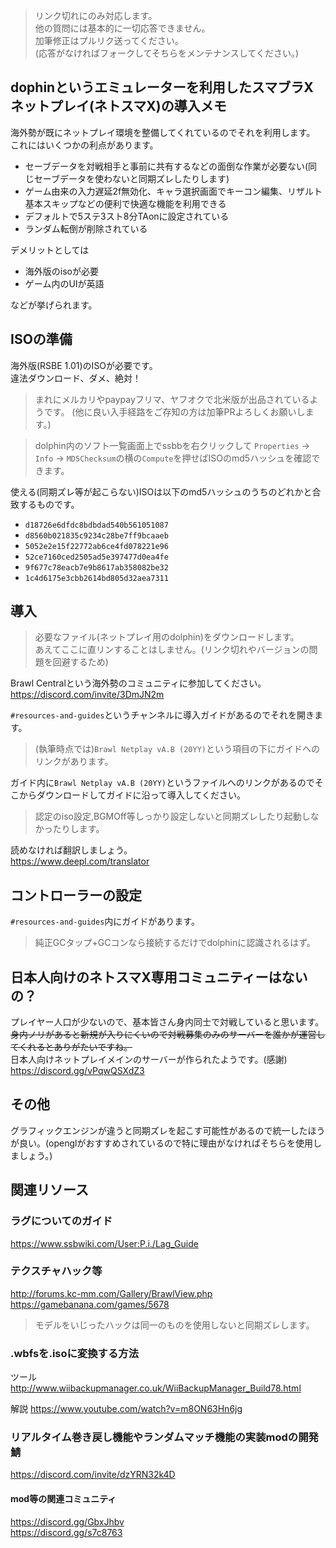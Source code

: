 > リンク切れにのみ対応します。  
> 他の質問には基本的に一切応答できません。  
> 加筆修正はプルリク送ってください。  
> (応答がなければフォークしてそちらをメンテナンスしてください。)

## dophinというエミュレーターを利用したスマブラXネットプレイ(ネトスマX)の導入メモ
海外勢が既にネットプレイ環境を整備してくれているのでそれを利用します。  
これにはいくつかの利点があります。
* セーブデータを対戦相手と事前に共有するなどの面倒な作業が必要ない(同じセーブデータを使わないと同期ズレしたりします)
* ゲーム由来の入力遅延2f無効化、キャラ選択画面でキーコン編集、リザルト基本スキップなどの便利で快適な機能を利用できる
* デフォルトで5ステ3スト8分TAonに設定されている
* ランダム転倒が削除されている


デメリットとしては
* 海外版のisoが必要
* ゲーム内のUIが英語

などが挙げられます。

## ISOの準備
海外版(RSBE 1.01)のISOが必要です。  
違法ダウンロード、ダメ、絶対！   
> まれにメルカリやpaypayフリマ、ヤフオクで北米版が出品されているようです。
> (他に良い入手経路をご存知の方は加筆PRよろしくお願いします。)

> dolphin内のソフト一覧画面上でssbbを右クリックして `Properties` -> `Info` -> `MD5Checksum`の横の`Compute`を押せばISOのmd5ハッシュを確認できます。

使える(同期ズレ等が起こらない)ISOは以下のmd5ハッシュのうちのどれかと合致するものです。
- `d18726e6dfdc8bdbdad540b561051087`
- `d8560b021835c9234c28be7ff9bcaaeb`
- `5052e2e15f22772ab6ce4fd078221e96`
- `52ce7160ced2505ad5e397477d0ea4fe`
- `9f677c78eacb7e9b8617ab358082be32`
- `1c4d6175e3cbb2614bd805d32aea7311`

## 導入
> 必要なファイル(ネットプレイ用のdolphin)をダウンロードします。  
> あえてここに直リンすることはしません。(リンク切れやバージョンの問題を回避するため)

Brawl Centralという海外勢のコミュニティに参加してください。   
https://discord.com/invite/3DmJN2m

`#resources-and-guides`というチャンネルに導入ガイドがあるのでそれを開きます。
> (執筆時点では)`Brawl Netplay vA.B (20YY)`という項目の下にガイドへのリンクがあります。

ガイド内に`Brawl Netplay vA.B (20YY)`というファイルへのリンクがあるのでそこからダウンロードしてガイドに沿って導入してください。
> 認定のiso設定,BGMOff等しっかり設定しないと同期ズレしたり起動しなかったりします。

読めなければ翻訳しましょう。  
https://www.deepl.com/translator


## コントローラーの設定
`#resources-and-guides`内にガイドがあります。
> 純正GCタップ+GCコンなら接続するだけでdolphinに認識されるはず。

## 日本人向けのネトスマX専用コミュニティーはないの？
プレイヤー人口が少ないので、基本皆さん身内同士で対戦していると思います。  
~~身内ノリがあると新規が入りにくいので対戦募集のみのサーバーを誰かが運営してくれるとありがたいですね。~~  
日本人向けネットプレイメインのサーバーが作られたようです。(感謝)  
https://discord.gg/vPqwQSXdZ3


## その他
グラフィックエンジンが違うと同期ズレを起こす可能性があるので統一したほうが良い。(openglがおすすめされているので特に理由がなければそちらを使用しましょう。)

## 関連リソース
### ラグについてのガイド
https://www.ssbwiki.com/User:P.i./Lag_Guide

### テクスチャハック等
http://forums.kc-mm.com/Gallery/BrawlView.php  
https://gamebanana.com/games/5678
> モデルをいじったハックは同一のものを使用しないと同期ズレします。

### .wbfsを.isoに変換する方法
ツール
http://www.wiibackupmanager.co.uk/WiiBackupManager_Build78.html

解説
https://www.youtube.com/watch?v=m8ON63Hn6jg 

### リアルタイム巻き戻し機能やランダムマッチ機能の実装modの開発鯖
https://discord.com/invite/dzYRN32k4D

#### mod等の関連コミュニティ
https://discord.gg/GbxJhbv  
https://discord.gg/s7c8763
